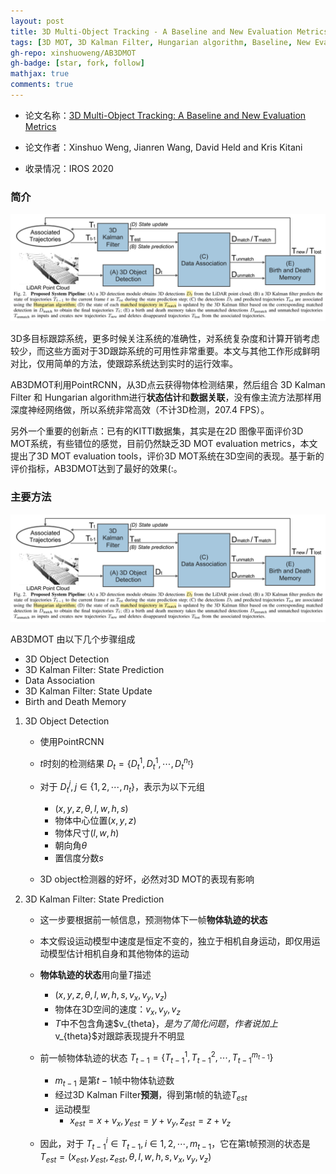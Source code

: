 ```yaml
---
layout: post
title: 3D Multi-Object Tracking - A Baseline and New Evaluation Metrics
tags: [3D MOT, 3D Kalman Filter, Hungarian algorithm, Baseline, New Evaluation Metrics]
gh-repo: xinshuoweng/AB3DMOT
gh-badge: [star, fork, follow]
mathjax: true
comments: true
---
```


* 论文名称：[3D Multi-Object Tracking: A Baseline and New Evaluation Metrics](https://ieeexplore.ieee.org/document/9341164)

- 论文作者：Xinshuo Weng, Jianren Wang, David Held and Kris Kitani

- 收录情况：IROS 2020

### 简介
![](../img/post/ab3dmot_fig2.png)

3D多目标跟踪系统，更多时候关注系统的准确性，对系统复杂度和计算开销考虑较少，而这些方面对于3D跟踪系统的可用性非常重要。本文与其他工作形成鲜明对比，仅用简单的方法，使跟踪系统达到实时的运行效率。

AB3DMOT利用PointRCNN，从3D点云获得物体检测结果，然后组合 3D Kalman Filter 和 Hungarian algorithm进行**状态估计**和**数据关联**，没有像主流方法那样用深度神经网络做，所以系统非常高效（不计3D检测，207.4 FPS）。

另外一个重要的创新点：已有的KITTI数据集，其实是在2D 图像平面评价3D MOT系统，有些错位的感觉，目前仍然缺乏3D MOT evaluation metrics，本文提出了3D MOT evaluation tools，评价3D MOT系统在3D空间的表现。基于新的评价指标，AB3DMOT达到了最好的效果(:。

### 主要方法
![](../img/post/ab3dmot_fig2.png)

AB3DMOT 由以下几个步骤组成
* 3D Object Detection
* 3D Kalman Filter: State Prediction
* Data Association
* 3D Kalman Filter: State Update
* Birth and Death Memory

1. 3D Object Detection
    - 使用PointRCNN
    - $t$时刻的检测结果 $D_t = \{D_t^1, D_t^1, \cdots, D_t^{n_t}\}$
    - 对于 $D_t^j, j\in\{1,2,\cdots,n_t\}$，表示为以下元组
        - $(x,y,z,\theta,l,w,h,s)$
        - 物体中心位置$(x,y,z)$
        - 物体尺寸$(l,w,h)$
        - 朝向角$\theta$
        - 置信度分数$s$

    - 3D object检测器的好坏，必然对3D MOT的表现有影响

2. 3D Kalman Filter: State Prediction
    - 这一步要根据前一帧信息，预测物体下一帧**物体轨迹的状态**
    - 本文假设运动模型中速度是恒定不变的，独立于相机自身运动，即仅用运动模型估计相机自身和其他物体的运动
    - **物体轨迹的状态**用向量$T$描述
        - $(x,y,z,\theta,l,w,h,s,v_x,v_y,v_z)$
        - 物体在3D空间的速度：$v_x,v_y,v_z$
        - $T$中不包含角速$v_\{theta}$，是为了简化问题，作者说加上$v_\{theta}$对跟踪表现提升不明显

    - 前一帧物体轨迹的状态 $T_{t-1} = \{ T_{t-1}^1, T_{t-1}^2, \cdots, T_{t-1}^{m_{t-1}} \}$
        - $m_{t-1}$ 是第$t-1$帧中物体轨迹数
        - 经过3D Kalman Filter**预测**，得到第$t$帧的轨迹$T_{est}$
        - 运动模型
            - $x_{est} = x + v_x, y_{est} = y + v_y, z_{est} = z + v_z$
    
    - 因此，对于 $T_{t-1}^i \in T_{t-1}, i\in{1,2,\cdots,m_{t-1}}$，它在第t帧预测的状态是$T_{est} = (x_{est},y_{est},z_{est},\theta,l,w,h,s,v_x,v_y,v_z)$
    